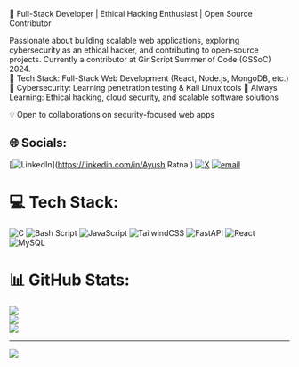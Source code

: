 🚀 Full-Stack Developer | Ethical Hacking Enthusiast | Open Source Contributor</br>

Passionate about building scalable web applications, exploring cybersecurity as an ethical hacker, and contributing to open-source projects. Currently a contributor at GirlScript Summer of Code (GSSoC) 2024.</br>
🔹 Tech Stack: Full-Stack Web Development (React, Node.js, MongoDB, etc.)
🔹 Cybersecurity: Learning penetration testing & Kali Linux tools
🔹 Always Learning: Ethical hacking, cloud security, and scalable software solutions

💡 Open to collaborations on security-focused web apps </br>

## 🌐 Socials:
[![LinkedIn](https://img.shields.io/badge/LinkedIn-%230077B5.svg?logo=linkedin&logoColor=white)](https://linkedin.com/in/Ayush Ratna ) [![X](https://img.shields.io/badge/X-black.svg?logo=X&logoColor=white)](https://x.com/@Ayush07992829) [![email](https://img.shields.io/badge/Email-D14836?logo=gmail&logoColor=white)](mailto:ayushratna2012@gmail.com) 

# 💻 Tech Stack:
![C](https://img.shields.io/badge/c-%2300599C.svg?style=for-the-badge&logo=c&logoColor=white) ![Bash Script](https://img.shields.io/badge/bash_script-%23121011.svg?style=for-the-badge&logo=gnu-bash&logoColor=white) ![JavaScript](https://img.shields.io/badge/javascript-%23323330.svg?style=for-the-badge&logo=javascript&logoColor=%23F7DF1E) ![TailwindCSS](https://img.shields.io/badge/tailwindcss-%2338B2AC.svg?style=for-the-badge&logo=tailwind-css&logoColor=white) ![FastAPI](https://img.shields.io/badge/FastAPI-005571?style=for-the-badge&logo=fastapi) ![React](https://img.shields.io/badge/react-%2320232a.svg?style=for-the-badge&logo=react&logoColor=%2361DAFB) ![MySQL](https://img.shields.io/badge/mysql-4479A1.svg?style=for-the-badge&logo=mysql&logoColor=white)
# 📊 GitHub Stats:
![](https://github-readme-stats.vercel.app/api?username=Ayush-delta&theme=radical&hide_border=false&include_all_commits=false&count_private=false)<br/>
![](https://nirzak-streak-stats.vercel.app/?user=Ayush-delta&theme=radical&hide_border=false)<br/>
![](https://github-readme-stats.vercel.app/api/top-langs/?username=Ayush-delta&theme=radical&hide_border=false&include_all_commits=false&count_private=false&layout=compact)

---
[![](https://visitcount.itsvg.in/api?id=Ayush-delta&icon=0&color=0)](https://visitcount.itsvg.in)

<!-- Proudly created with GPRM ( https://gprm.itsvg.in ) -->
